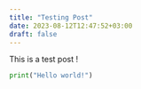 ```yaml
---
title: "Testing Post"
date: 2023-08-12T12:47:52+03:00
draft: false
---
```


This is a test post ! 

```python
print("Hello world!")
```
